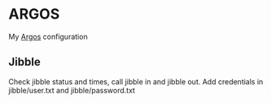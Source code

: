 # ARGOS
My [Argos](https://github.com/p-e-w/argos) configuration

## Jibble
Check jibble status and times, call jibble in and jibble out.
Add credentials in jibble/user.txt and jibble/password.txt